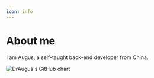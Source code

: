 ```yaml
---
icon: info
---
```


# About me

I am Augus, a self-taught back-end developer from China.

![DrAugus's GitHub chart](https://ghchart.rshah.org/draugus)
